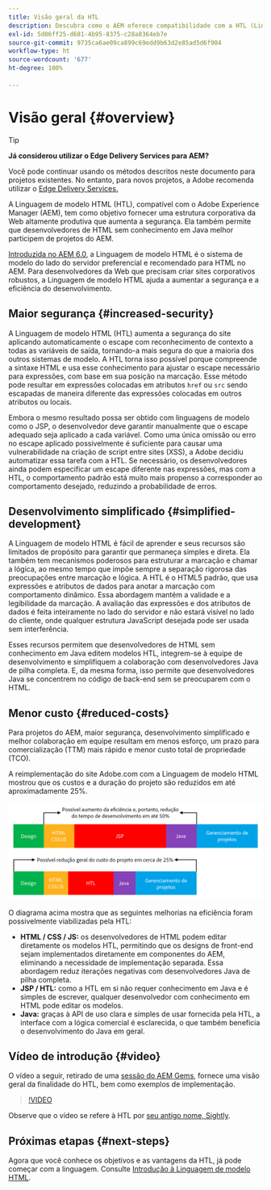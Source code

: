 ```yaml
---
title: Visão geral da HTL
description: Descubra como o AEM oferece compatibilidade com a HTL (Linguaguem de modelo HTML) para fornecer uma estrutura da Web produtiva de nível empresarial que melhore a segurança. Essa estrutura permite que desenvolvedores de HTML sem conhecimento em Java melhor participem de projetos do AEM.
exl-id: 5d06ff25-d681-4b95-8375-c28a8364eb7e
source-git-commit: 9735ca6ae09ca899c69edd9b63d2e85ad5d6f904
workflow-type: ht
source-wordcount: '677'
ht-degree: 100%

---
```



# Visão geral {#overview}

>[!TIP]
>
>**Já considerou utilizar o Edge Delivery Services para AEM?**
>
>Você pode continuar usando os métodos descritos neste documento para projetos existentes. No entanto, para novos projetos, a Adobe recomenda utilizar o [Edge Delivery Services.](https://experienceleague.adobe.com/pt-br/docs/experience-manager-cloud-service/content/edge-delivery/overview)

A Linguagem de modelo HTML (HTL), compatível com o Adobe Experience Manager (AEM), tem como objetivo fornecer uma estrutura corporativa da Web altamente produtiva que aumenta a segurança. Ela também permite que desenvolvedores de HTML sem conhecimento em Java melhor participem de projetos do AEM.

[Introduzida no AEM 6.0](history.md), a Linguagem de modelo HTML é o sistema de modelo do lado do servidor preferencial e recomendado para HTML no AEM. Para desenvolvedores da Web que precisam criar sites corporativos robustos, a Linguagem de modelo HTML ajuda a aumentar a segurança e a eficiência do desenvolvimento.

## Maior segurança {#increased-security}

A Linguagem de modelo HTML (HTL) aumenta a segurança do site aplicando automaticamente o escape com reconhecimento de contexto a todas as variáveis de saída, tornando-a mais segura do que a maioria dos outros sistemas de modelo. A HTL torna isso possível porque compreende a sintaxe HTML e usa esse conhecimento para ajustar o escape necessário para expressões, com base em sua posição na marcação. Esse método pode resultar em expressões colocadas em atributos `href` ou `src` sendo escapadas de maneira diferente das expressões colocadas em outros atributos ou locais.

Embora o mesmo resultado possa ser obtido com linguagens de modelo como o JSP, o desenvolvedor deve garantir manualmente que o escape adequado seja aplicado a cada variável. Como uma única omissão ou erro no escape aplicado possivelmente é suficiente para causar uma vulnerabilidade na criação de script entre sites (XSS), a Adobe decidiu automatizar essa tarefa com a HTL. Se necessário, os desenvolvedores ainda podem especificar um escape diferente nas expressões, mas com a HTL, o comportamento padrão está muito mais propenso a corresponder ao comportamento desejado, reduzindo a probabilidade de erros.

## Desenvolvimento simplificado {#simplified-development}

A Linguagem de modelo HTML é fácil de aprender e seus recursos são limitados de propósito para garantir que permaneça simples e direta. Ela também tem mecanismos poderosos para estruturar a marcação e chamar a lógica, ao mesmo tempo que impõe sempre a separação rigorosa das preocupações entre marcação e lógica. A HTL é o HTML5 padrão, que usa expressões e atributos de dados para anotar a marcação com comportamento dinâmico. Essa abordagem mantém a validade e a legibilidade da marcação. A avaliação das expressões e dos atributos de dados é feita inteiramente no lado do servidor e não estará visível no lado do cliente, onde qualquer estrutura JavaScript desejada pode ser usada sem interferência.

Esses recursos permitem que desenvolvedores de HTML sem conhecimento em Java editem modelos HTL, integrem-se à equipe de desenvolvimento e simplifiquem a colaboração com desenvolvedores Java de pilha completa. E, da mesma forma, isso permite que desenvolvedores Java se concentrem no código de back-end sem se preocuparem com o HTML.

## Menor custo {#reduced-costs}

Para projetos do AEM, maior segurança, desenvolvimento simplificado e melhor colaboração em equipe resultam em menos esforço, um prazo para comercialização (TTM) mais rápido e menor custo total de propriedade (TCO).

A reimplementação do site Adobe.com com a Linguagem de modelo HTML mostrou que os custos e a duração do projeto são reduzidos em até aproximadamente 25%.

![Aumente a eficiência e diminua os custos](assets/chlimage_1.png)

O diagrama acima mostra que as seguintes melhorias na eficiência foram possivelmente viabilizadas pela HTL:

* **HTML / CSS / JS:** os desenvolvedores de HTML podem editar diretamente os modelos HTL, permitindo que os designs de front-end sejam implementados diretamente em componentes do AEM, eliminando a necessidade de implementação separada. Essa abordagem reduz iterações negativas com desenvolvedores Java de pilha completa.
* **JSP / HTL:** como a HTL em si não requer conhecimento em Java e é simples de escrever, qualquer desenvolvedor com conhecimento em HTML pode editar os modelos.
* **Java:** graças à API de uso clara e simples de usar fornecida pela HTL, a interface com a lógica comercial é esclarecida, o que também beneficia o desenvolvimento do Java em geral.

## Vídeo de introdução {#video}

O vídeo a seguir, retirado de uma [sessão do AEM Gems](https://experienceleague.adobe.com/pt-br/docs/events/experience-manager-gems-recordings/gems2014/aem-introduction-to-htl), fornece uma visão geral da finalidade do HTL, bem como exemplos de implementação.

>[!VIDEO](https://video.tv.adobe.com/v/19504/?quality=9)

Observe que o vídeo se refere à HTL por [seu antigo nome, Sightly](history.md).

## Próximas etapas {#next-steps}

Agora que você conhece os objetivos e as vantagens da HTL, já pode começar com a linguagem. Consulte [Introdução à Linguagem de modelo HTML](getting-started.md).
